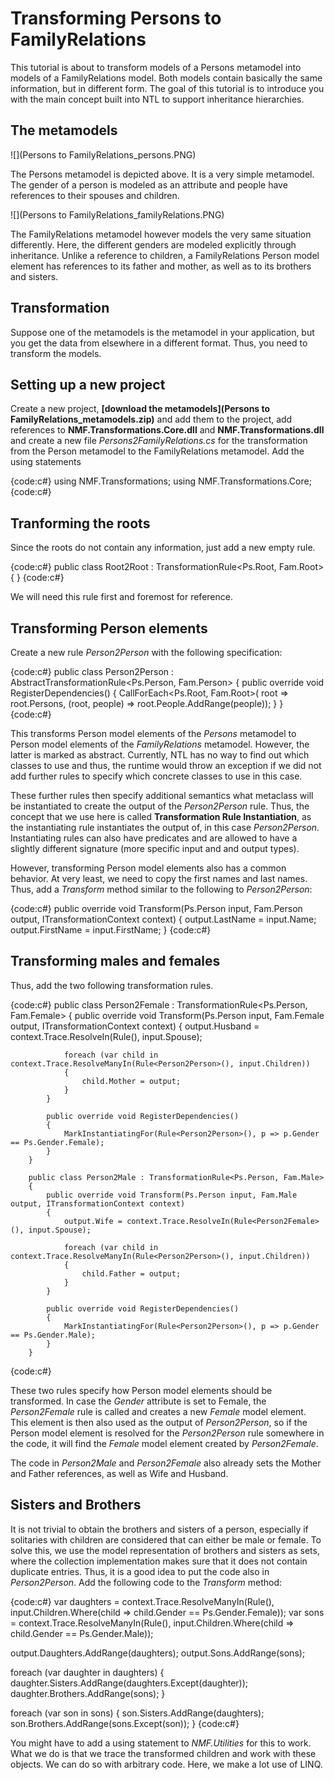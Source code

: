 # Transforming Persons to FamilyRelations

This tutorial is about to transform models of a Persons metamodel into models of a FamilyRelations model. Both models contain basically the same information, but in different form. The goal of this tutorial is to introduce you with the main concept built into NTL to support inheritance hierarchies.

## The metamodels

![](Persons to FamilyRelations_persons.PNG)

The Persons metamodel is depicted above. It is a very simple metamodel. The gender of a person is modeled as an attribute and people have references to their spouses and children.

![](Persons to FamilyRelations_familyRelations.PNG)

The FamilyRelations metamodel however models the very same situation differently. Here, the different genders are modeled explicitly through inheritance. Unlike a reference to children, a FamilyRelations Person model element has references to its father and mother, as well as to its brothers and sisters.

## Transformation

Suppose one of the metamodels is the metamodel in your application, but you get the data from elsewhere in a different format. Thus, you need to transform the models. 

## Setting up a new project

Create a new project, **[download the metamodels](Persons to FamilyRelations_metamodels.zip)** and add them to the project, add references to **NMF.Transformations.Core.dll** and **NMF.Transformations.dll** and create a new file _Persons2FamilyRelations.cs_ for the transformation from the Person metamodel to the FamilyRelations metamodel. Add the using statements

{code:c#}
using NMF.Transformations;
using NMF.Transformations.Core;
{code:c#}

## Tranforming the roots

Since the roots do not contain any information, just add a new empty rule.

{code:c#}
public class Root2Root : TransformationRule<Ps.Root, Fam.Root> { }
{code:c#}

We will need this rule first and foremost for reference.

## Transforming Person elements

Create a new rule _Person2Person_ with the following specification:

{code:c#}
public class Person2Person : AbstractTransformationRule<Ps.Person, Fam.Person>
{
      public override void RegisterDependencies()
      {
          CallForEach<Ps.Root, Fam.Root>(
              root => root.Persons,
              (root, people) => root.People.AddRange(people));
      }
}
{code:c#}

This transforms Person model elements of the _Persons_ metamodel to Person model elements of the _FamilyRelations_ metamodel. However, the latter is marked as abstract. Currently, NTL has no way to find out which classes to use and thus, the runtime would throw an exception if we did not add further rules to specify which concrete classes to use in this case.

These further rules then specify additional semantics what metaclass will be instantiated to create the output of the _Person2Person_ rule. Thus, the concept that we use here is called **Transformation Rule Instantiation**, as the instantiating rule instantiates the output of, in this case _Person2Person_. Instantiating rules can also have predicates and are allowed to have a slightly different signature (more specific input and and output types). 

However, transforming Person model elements also has a common behavior. At very least, we need to copy the first names and last names. Thus, add a _Transform_ method similar to the following to _Person2Person_:

{code:c#}
public override void Transform(Ps.Person input, Fam.Person output, ITransformationContext context)
{
    output.LastName = input.Name;
    output.FirstName = input.FirstName;
}
{code:c#}

## Transforming males and females

Thus, add the two following transformation rules.

{code:c#}
        public class Person2Female : TransformationRule<Ps.Person, Fam.Female>
        {
            public override void Transform(Ps.Person input, Fam.Female output, ITransformationContext context)
            {
                output.Husband = context.Trace.ResolveIn(Rule<Person2Male>(), input.Spouse);

                foreach (var child in context.Trace.ResolveManyIn(Rule<Person2Person>(), input.Children))
                {
                    child.Mother = output;
                }
            }

            public override void RegisterDependencies()
            {
                MarkInstantiatingFor(Rule<Person2Person>(), p => p.Gender == Ps.Gender.Female);
            }
        }

        public class Person2Male : TransformationRule<Ps.Person, Fam.Male>
        {
            public override void Transform(Ps.Person input, Fam.Male output, ITransformationContext context)
            {
                output.Wife = context.Trace.ResolveIn(Rule<Person2Female>(), input.Spouse);

                foreach (var child in context.Trace.ResolveManyIn(Rule<Person2Person>(), input.Children))
                {
                    child.Father = output;
                }
            }

            public override void RegisterDependencies()
            {
                MarkInstantiatingFor(Rule<Person2Person>(), p => p.Gender == Ps.Gender.Male);
            }
        }
{code:c#}

These two rules specify how Person model elements should be transformed. In case the _Gender_ attribute is set to Female, the _Person2Female_ rule is called and creates a new _Female_ model element. This element is then also used as the output of _Person2Person_, so if the Person model element is resolved for the _Person2Person_ rule somewhere in the code, it will find the _Female_ model element created by _Person2Female_. 

The code in _Person2Male_ and _Person2Female_ also already sets the Mother and Father references, as well as Wife and Husband.

## Sisters and Brothers

It is not trivial to obtain the brothers and sisters of a person, especially if solitaries with children are considered that can either be male or female. To solve this, we use the model representation of brothers and sisters as sets, where the collection implementation makes sure that it does not contain duplicate entries. Thus, it is a good idea to put the code also in _Person2Person_. Add the following code to the _Transform_ method:

{code:c#}
var daughters = context.Trace.ResolveManyIn(Rule<Person2Female>(), input.Children.Where(child => child.Gender == Ps.Gender.Female));
var sons = context.Trace.ResolveManyIn(Rule<Person2Male>(), input.Children.Where(child => child.Gender == Ps.Gender.Male));

output.Daughters.AddRange(daughters);
output.Sons.AddRange(sons);

foreach (var daughter in daughters)
{
      daughter.Sisters.AddRange(daughters.Except(daughter));
      daughter.Brothers.AddRange(sons);
 }

foreach (var son in sons)
{
       son.Sisters.AddRange(daughters);
       son.Brothers.AddRange(sons.Except(son));
}
{code:c#}

You might have to add a using statement to _NMF.Utilities_ for this to work. What we do is that we trace the transformed children and work with these objects. We can do so with arbitrary code. Here, we make a lot use of LINQ.
